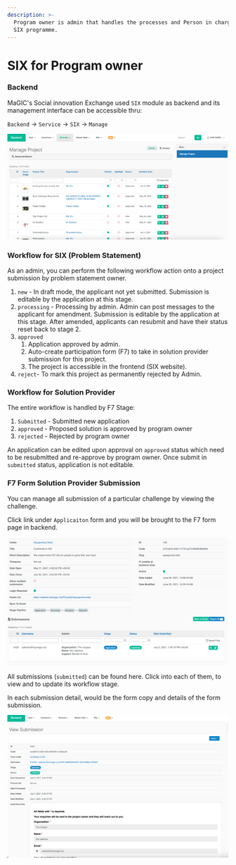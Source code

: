 ```yaml
---
description: >-
  Program owner is admin that handles the processes and Person in charge for the
  SIX programme.
---
```


# SIX for Program owner

### Backend

MaGIC's Social innovation Exchange used `SIX` module as backend and its management interface can be accessible thru:

`Backend` -&gt; `Service` -&gt; `SIX` -&gt; `Manage`

![Manage SIX](../../.gitbook/assets/screenshot-2021-06-10-at-2.43.42-pm.png)

### Workflow for SIX \(Problem Statement\)

As an admin, you can perform the following workflow action onto a project submission by problem statement owner.

1. `new` - In draft mode, the applicant not yet submitted. Submission is editable by the application at this stage. 
2. `processing` - Processing by admin. Admin can post messages to the applicant for amendment. Submission is editable by the application at this stage. After amended, applicants can resubmit and have their status reset back to stage 2. 
3. `approved`  
   1. Application approved by admin.
   2. Auto-create participation form \(F7\) to take in solution provider submission for this project.
   3. The project is accessible in the frontend \(SIX website\).
4. `reject`- To mark this project as permanently rejected by Admin. 

### Workflow for Solution Provider

The entire workflow is handled by F7 Stage:

1. `Submitted` - Submitted new application
2. `approved` - Proposed solution is approved by program owner
3. `rejected` - Rejected by program owner

An application can be edited upon approval on `approved`  status which need to be resubmitted and re-approve by program owner. Once submit in `submitted` status, application is not editable.

### F7 Form Solution Provider Submission

You can manage all submission of a particular challenge by viewing the challenge. 

Click link under `Applicaiton` form and you will be brought to the F7 form page in backend.

![The project detail page with the list of corporated who fill the form list](../../.gitbook/assets/screenshot-2021-07-05-at-9.51.48-pm.png)



All submissions \(`submitted`\) can be found here. Click into each of them, to view and to update its workflow stage.

In each submission detail, would be the form copy and details of the form submission.

![The details of the form by corporate](../../.gitbook/assets/screenshot-2021-07-05-at-9.52.15-pm.png)

